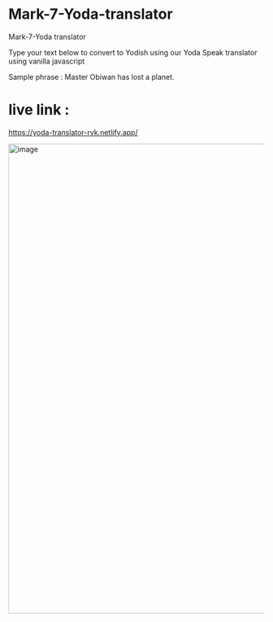 # Mark-7-Yoda-translator
Mark-7-Yoda translator

Type your text below to convert to Yodish using our Yoda Speak translator using vanilla javascript

Sample phrase : Master Obiwan has lost a planet.

# live link :
https://yoda-translator-rvk.netlify.app/

<img width="923" alt="image" src="https://user-images.githubusercontent.com/9660782/179680380-34e6783b-3b97-4532-a7e9-20f6942c772f.png">
